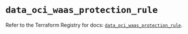 # `data_oci_waas_protection_rule`

Refer to the Terraform Registry for docs: [`data_oci_waas_protection_rule`](https://registry.terraform.io/providers/oracle/oci/6.18.0/docs/data-sources/waas_protection_rule).
